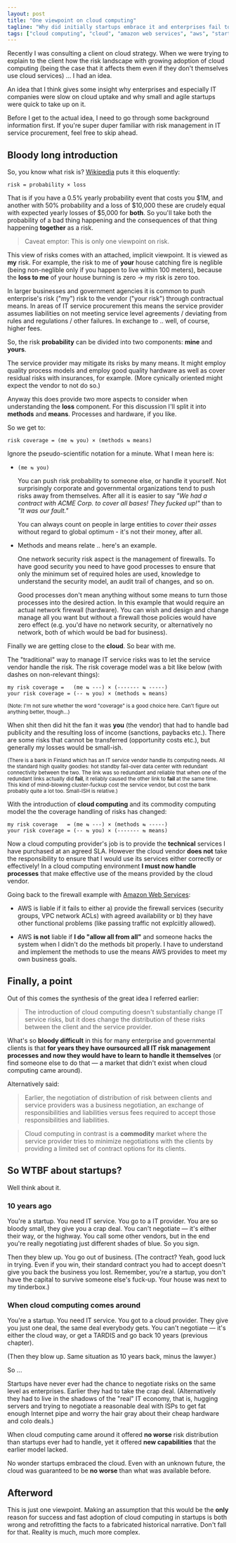```yaml
---
layout: post
title: "One viewpoint on cloud computing"
tagline: "Why did initially startups embrace it and enterprises fail to take notice?"
tags: ["cloud computing", "cloud", "amazon web services", "aws", "startups"]
---
```


Recently I was consulting a client on cloud strategy. When we were
trying to explain to the client how the risk landscape with growing
adoption of cloud computing (being the case that it affects them even
if they don't themselves use cloud services) ... I had an idea.

An idea that I think gives some insight why enterprises and especially
IT companies were slow on cloud uptake and why small and agile
startups were quick to take up on it.

Before I get to the actual idea, I need to go through some background
information first. If you're super duper familiar with risk management
in IT service procurement, feel free to skip ahead.

Bloody long introduction
------------------------

So, you know what risk is?
[Wikipedia](https://en.wikipedia.org/wiki/Risk#Quantitative_analysis)
puts it this eloquently:

    risk = probability × loss

That is if you have a 0.5% yearly probability event that costs you
$1M, and another with 50% probability and a loss of $10,000 these are
crudely equal with expected yearly losses of $5,000 for **both**. So
you'll take both the probability of a bad thing happening and the
consequences of that thing happening **together** as a risk.

> Caveat emptor: This is only one viewpoint on risk.

This view of risks comes with an attached, implicit viewpoint. It is
viewed as **my** risk. For example, the risk to me of **your** house
catching fire is neglible (being non-neglible only if you happen to
live within 100 meters), because the **loss to me** of your house
burning is zero → my risk is zero too.

In larger businesses and government agencies it is common to push
enterprise's risk ("my") risk to the vendor ("your risk") through
contractual means. In areas of IT service procurement this means the
service provider assumes liabilities on not meeting service level
agreements / deviating from rules and regulations / other failures. In
exchange to .. well, of course, higher fees.

So, the risk **probability** can be divided into two components:
**mine** and **yours**.

The service provider may mitigate its risks by many means. It might
employ quality process models and employ good quality hardware as well
as cover residual risks with insurances, for example. (More cynically
oriented might expect the vendor to not do so.)

Anyway this does provide two more aspects to consider when
understanding the **loss** component. For this discussion I'll split
it into **methods** and **means**. Processes and hardware, if you
like.

So we get to:

    risk coverage = (me ⇆ you) × (methods ⇆ means)

Ignore the pseudo-scientific notation for a minute. What I mean here is:

* ``(me ⇆ you)``  

  You can push risk probability to someone else, or handle it
  yourself.  Not surprisingly corporate and governmental organizations
  tend to push risks away from themselves. After all it is easier to
  say *"We had a contract with ACME Corp. to cover all bases! They
  fucked up!"* than to *"It was our fault."*  

  You can always count on people in large entities to *cover their
  asses* without regard to global optimum - it's not their money,
  after all.

* Methods and means relate .. here's an example.  

  One network security risk aspect is the management of firewalls. To
  have good security you need to have good processes to ensure that
  only the minimum set of required holes are used, knowledge to
  understand the security model, an audit trail of changes, and so on.

  Good processes don't mean anything without some means to turn those
  processes into the desired action. In this example that would
  require an actual network firewall (hardware). You can wish and
  design and change manage all you want but without a firewall those
  policies would have zero effect (e.g. you'd have no network
  security, or alternatively no network, both of which would be bad
  for business).

Finally we are getting close to the **cloud**. So bear with me.

The "traditional" way to manage IT service risks was to let the
service vendor handle the risk. The risk coverage model was a bit like
below (with dashes on non-relevant things):

    my risk coverage =   (me ⇆ ---) × (------- ⇆ -----)
    your risk coverage = (-- ⇆ you) × (methods ⇆ means)

<small>(Note: I'm not sure whether the word "coverage" is a good
choice here. Can't figure out anything better, though...)</small>

When shit then did hit the fan it was **you** (the vendor) that had to
handle bad publicity and the resulting loss of income (sanctions,
paybacks etc.). There are some risks that cannot be transferred
(opportunity costs etc.), but generally my losses would be small-ish.

<small>(There is a bank in Finland which has an IT service vendor
handle its computing needs. All the standard high quality goodies: hot
standby fail-over data center with redundant connectivity between the
two. The link was so redundant and reliable that when one of the
redundant links actually did **fail**, it reliably caused the other
link to **fail** at the same time. This kind of mind-blowing
cluster-fuckup cost the service vendor, but cost the bank probably
quite a lot too. Small-ISH is relative.)</small>

With the introduction of **cloud computing** and its commodity
computing model the the coverage handling of risks has changed:

    my risk coverage   = (me ⇆ ---) × (methods ⇆ -----)
    your risk coverage = (-- ⇆ you) × (------- ⇆ means)

Now a cloud computing provider's job is to provide the **technical**
services I have purchased at an agreed SLA. However the cloud vendor
**does not** take the responsibility to ensure that I would use its
services either correctly or effectively! In a cloud computing
environment **I must now handle processes** that make effective use of
the means provided by the cloud vendor.

Going back to the firewall example with [Amazon Web
Services](http://aws.amazon.com):

* AWS is liable if it fails to either a) provide the firewall services
  (security groups, VPC network ACLs) with agreed availability or b)
  they have other functional problems (like passing traffic not
  explciitly allowed).

* AWS **is not** liable if **I do "allow all from all"** and someone
  hacks the system when I didn't do the methods bit properly. I have
  to understand and implement the methods to use the means AWS
  provides to meet my own business goals.

Finally, a point
----------------

Out of this comes the synthesis of the great idea I referred earlier:

> The introduction of cloud computing doesn't substantially change IT
> service risks, but it does change the distribution of these risks
> between the client and the service provider.

What's so **bloody difficult** in this for many enterprise and
governmental clients is that **for years they have oursourced all IT
risk management processes and now they would have to learn to handle
it themselves** (or find someone else to do that — a market that
didn't exist when cloud computing came around).

Alternatively said:

> Earlier, the negotiation of distribution of risk between clients and
  service providers was a business negotiation, an exchange of
  responsibilities and liabilities versus fees required to accept
  those responsibilities and liabilities.

> Cloud computing in contrast is a **commodity** market where the
  service provider tries to minimize negotiations with the clients by
  providing a limited set of contract options for its clients.

So WTBF about startups?
-----------------------

Well think about it.

### 10 years ago

You're a startup. You need IT service. You go to a IT provider. You
are so bloody small, they give you a crap deal. You can't negotiate —
it's either their way, or the highway. You call some other vendors,
but in the end you're really negotiating just different shades of
blue. So you sign.

Then they blew up. You go out of business. (The contract? Yeah, good
luck in trying. Even if you win, their standard contract you had to
accept doesn't give you back the business you lost. Remember, you're a
startup, you don't have the capital to survive someone else's
fuck-up. Your house was next to my tinderbox.)

### When cloud computing comes around

You're a startup. You need IT service. You got to a cloud
provider. They give you just one deal, the same deal everybody
gets. You can't negotiate — it's either the cloud way, or get a TARDIS
and go back 10 years (previous chapter).

(Then they blow up. Same situation as 10 years back, minus the
lawyer.)

So ...

Startups have never ever had the chance to negotiate risks on the same
level as enterprises. Earlier they had to take the crap
deal. (Alternatively they had to live in the shadows of the "real" IT
economy, that is, hugging servers and trying to negotiate a reasonable
deal with ISPs to get fat enough Internet pipe and worry the hair gray
about their cheap hardware and colo deals.)

When cloud computing came around it offered **no worse** risk
distribution than startups ever had to handle, yet it offered **new
capabilities** that the earlier model lacked.

No wonder startups embraced the cloud. Even with an unknown future,
the cloud was guaranteed to be **no worse** than what was available
before.

Afterword
---------

This is just one viewpoint. Making an assumption that this would be
the **only** reason for success and fast adoption of cloud computing
in startups is both wrong and retrofitting the facts to a fabricated
historical narrative. Don't fall for that. Reality is much, much more
complex.
